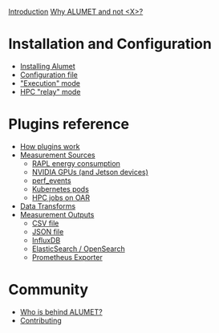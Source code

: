 <!-- markdownlint-disable first-line-h1 no-empty-links -->
[Introduction](intro.md)
[Why ALUMET and not \<X\>?](why_alumet.md)

# Installation and Configuration

- [Installing Alumet](installation/install.md)
- [Configuration file](installation/config.md)
- ["Execution" mode](installation/exec.md)
- [HPC "relay" mode]()

# Plugins reference

- [How plugins work]()
- [Measurement Sources]()
  - [RAPL energy consumption]()
  - [NVIDIA GPUs (and Jetson devices)]()
  - [perf_events]()
  - [Kubernetes pods]()
  - [HPC jobs on OAR]()
- [Data Transforms]()
- [Measurement Outputs]()
  - [CSV file]()
  - [JSON file]()
  - [InfluxDB]()
  - [ElasticSearch / OpenSearch]()
  - [Prometheus Exporter](./plugins/outputs/prometheus.md)

# Community

- [Who is behind ALUMET?]()
- [Contributing]()
